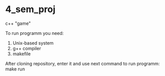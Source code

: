 # 4_sem_proj
c++ "game"

To run programm you need:
1) Unix-based system
2) g++ compiler
3) makefile

After cloning repository, enter it and use next command to run programm: make run
